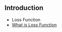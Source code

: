 ## Introduction ##



- Loss Function
 - [What is Loss Function](https://blog.algorithmia.com/introduction-to-loss-functions/)
 
